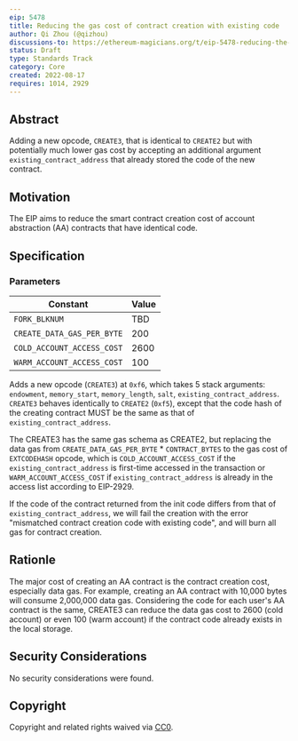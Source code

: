 ```yaml
---
eip: 5478
title: Reducing the gas cost of contract creation with existing code
author: Qi Zhou (@qizhou)
discussions-to: https://ethereum-magicians.org/t/eip-5478-reducing-the-gas-cost-of-contract-creation-with-existing-code/10419
status: Draft
type: Standards Track
category: Core
created: 2022-08-17
requires: 1014, 2929
---
```


## Abstract

Adding a new opcode, `CREATE3`, that is identical to `CREATE2` but with potentially much lower gas cost by accepting an additional argument `existing_contract_address` that already stored the code of the new contract.

## Motivation

The EIP aims to reduce the smart contract creation cost of account abstraction (AA) contracts that have identical code.

## Specification

### Parameters

| Constant                  | Value            |
| ------------------------- | ---------------- |
| `FORK_BLKNUM`             | TBD              |
| `CREATE_DATA_GAS_PER_BYTE`          | 200            |
| `COLD_ACCOUNT_ACCESS_COST` | 2600 |
| `WARM_ACCOUNT_ACCESS_COST` | 100 |

Adds a new opcode (`CREATE3`) at `0xf6`, which takes 5 stack arguments: `endowment`, `memory_start`, `memory_length`, `salt`, `existing_contract_address`. `CREATE3` behaves identically to `CREATE2` (`0xf5`), except that the code hash of the creating contract MUST be the same as that of `existing_contract_address`.

The CREATE3 has the same gas schema as CREATE2, but replacing the data gas from `CREATE_DATA_GAS_PER_BYTE` * `CONTRACT_BYTES` to the gas cost of `EXTCODEHASH` opcode, which is `COLD_ACCOUNT_ACCESS_COST` if the `existing_contract_address` is first-time accessed in the transaction or `WARM_ACCOUNT_ACCESS_COST` if `existing_contract_address` is already in the access list according to EIP-2929.

If the code of the contract returned from the init code differs from that of `existing_contract_address`, we will fail the creation with the error "mismatched contract creation code with existing code", and will burn all gas for contract creation.

## Rationle

The major cost of creating an AA contract is the contract creation cost, especially data gas. For example, creating an AA contract with 10,000 bytes will consume 2,000,000 data gas.  Considering the code for each user's AA contract is the same, CREATE3 can reduce the data gas cost to 2600 (cold account) or even 100 (warm account) if the contract code already exists in the local storage.

## Security Considerations

No security considerations were found.

## Copyright
Copyright and related rights waived via [CC0](../LICENSE.md).


